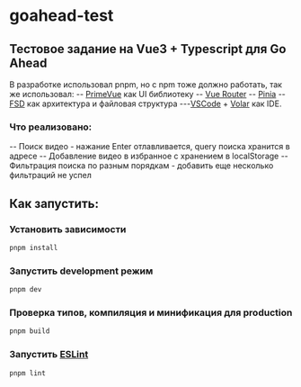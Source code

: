 # goahead-test

## Тестовое задание на Vue3 + Typescript для Go Ahead

В разработке использовал pnpm, но с npm тоже должно работать, так же использовал:
-- [PrimeVue](https://primevue.org/) как UI библиотеку
-- [Vue Router](https://router.vuejs.org/)
-- [Pinia](https://pinia.vuejs.org/)
-- [FSD](https://feature-sliced.github.io/documentation/ru/) как архитектура и файловая структура
---[VSCode](https://code.visualstudio.com/) + [Volar](https://marketplace.visualstudio.com/items?itemName=Vue.volar) как IDE.


### Что реализовано:

-- Поиск видео - нажание Enter отлавливается, query поиска хранится в адресе
-- Добавление видео в избранное с хранением в localStorage
-- Фильтрация поиска по разным порядкам - добавить еще несколько фильтраций не успел


## Как запустить:
### Установить зависимости

```sh
pnpm install
```

### Запустить development режим

```sh
pnpm dev
```

### Проверка типов, компиляция и минификация для production

```sh
pnpm build
```

### Запустить [ESLint](https://eslint.org/)

```sh
pnpm lint
```

